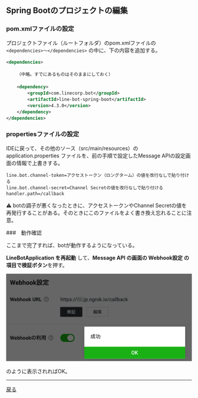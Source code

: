 ## Spring Bootのプロジェクトの編集

### pom.xmlファイルの設定

プロジェクトファイル（ルートフォルダ）のpom.xmlファイルの `<dependencies>〜</dependencies>` の中に、下の内容を追加する。

```xml
<dependencies>

    （中略。すでにあるものはそのままにしておく）

    <dependency>
        <groupId>com.linecorp.bot</groupId>
        <artifactId>line-bot-spring-boot</artifactId>
        <version>4.3.0</version>
    </dependency>
</dependencies>
```

### propertiesファイルの設定

IDEに戻って、その他のソース（src/main/resources）の application.properties ファイルを、前の手順で設定したMessage APIの設定画面の情報で上書きする。

```properties
line.bot.channel-token=アクセストークン（ロングターム）の値を改行なしで貼り付ける
line.bot.channel-secret=Channel Secretの値を改行なしで貼り付ける
handler.path=/callback
```

⚠️ botの調子が悪くなったときに、アクセストークンやChannel Secretの値を再発行することがある。そのときにこのファイルをよく書き換え忘れることに注意。

###　動作確認

ここまで完了すれば、botが動作するようになっている。

**LineBotApplication を再起動** して、**Message API の画面の Webhook設定 の項目で検証ボタン**を押す。

![接続確認ボタン](./fig04a.png)

のように表示されればOK。

----

[戻る](../README.md)

